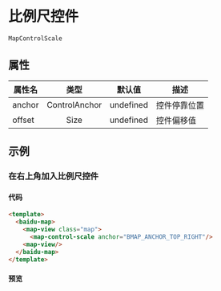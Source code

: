 # 比例尺控件

`MapControlScale`

## 属性

|属性名|类型|默认值|描述|
|------|:---:|:---:|----|
|anchor|ControlAnchor|undefined|控件停靠位置|
|offset|Size|undefined|控件偏移值|

## 示例

### 在右上角加入比例尺控件

#### 代码

```html
<template>
  <baidu-map>
    <map-view class="map">
      <map-control-scale anchor="BMAP_ANCHOR_TOP_RIGHT"/>
    <map-view/>
  </baidu-map>
</template>
```

#### 预览

<doc-preview>
  <baidu-map slot="map">
    <map-view class="map">
      <map-control-scale anchor="BMAP_ANCHOR_TOP_RIGHT"/>
    <map-view/>
  </baidu-map>
</doc-preview>